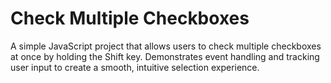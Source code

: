 # Check Multiple Checkboxes

A simple JavaScript project that allows users to check multiple checkboxes at once by holding the Shift key.
Demonstrates event handling and tracking user input to create a smooth, intuitive selection experience.
